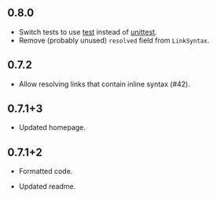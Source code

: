 ## 0.8.0

* Switch tests to use [test][] instead of [unittest][].
* Remove (probably unused) `resolved` field from `LinkSyntax`.

[test]: https://pub.dartlang.org/packages/test
[unittest]: https://pub.dartlang.org/packages/unittest

## 0.7.2

* Allow resolving links that contain inline syntax (#42).

## 0.7.1+3

* Updated homepage.

## 0.7.1+2

* Formatted code.

* Updated readme.
